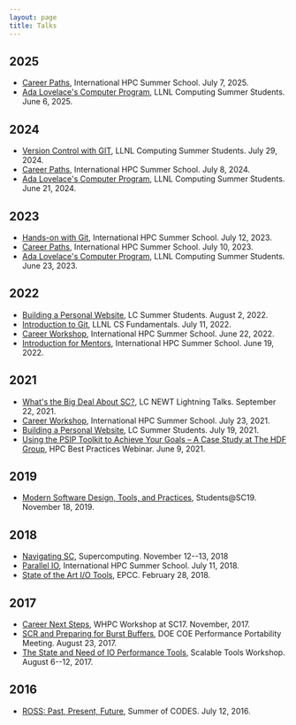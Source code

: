 ```yaml
---
layout: page
title: Talks
---
```


## 2025
- [Career Paths](/talks/2025-ihpcss-careers/career-paths.html), International HPC Summer School. July 7, 2025.
- [Ada Lovelace's Computer Program](/talks/2025-ada-appletime.pdf), LLNL Computing Summer Students. June 6, 2025.

## 2024

- [Version Control with GIT](/talks/2024-summer-git/git-intro.html), LLNL Computing Summer Students. July 29, 2024.
- [Career Paths](/talks/2024-ihpcss-careers/career-paths.html), International HPC Summer School. July 8, 2024.
- [Ada Lovelace's Computer Program](/talks/2024-ada-appletime.pdf), LLNL Computing Summer Students. June 21, 2024.

## 2023

- [Hands-on with Git](/talks/2023-ihpcss-git/git-intro.html), International HPC Summer School. July 12, 2023.
- [Career Paths](/talks/2023-ihpcss/career-paths.html), International HPC Summer School. July 10, 2023.
- [Ada Lovelace's Computer Program](/talks/2023-ada-appletime.pdf), LLNL Computing Summer Students. June 23, 2023.

## 2022

- [Building a Personal Website](/talks/2022-webdev-summer/index.html), LC Summer Students. August 2, 2022.
- [Introduction to Git](/talks/2022-git-intro/git-intro.html), LLNL CS Fundamentals. July 11, 2022.
- [Career Workshop](/talks/2022-ihpcss/career-paths.html), International HPC Summer School. June 22, 2022.
- [Introduction for Mentors](/talks/2022-ihpcss/intro-for-mentors.html), International HPC Summer School. June 19, 2022.

## 2021

- [What's the Big Deal About SC?](/talks/2021-newt-sc/nav-sc.html), LC NEWT Lightning Talks. September 22, 2021.
- [Career Workshop](/talks/2021-ihpcss-mentoring/career-paths.html), International HPC Summer School. July 23, 2021.
- [Building a Personal Website](/talks/2021-hpccea-website/index.html), LC Summer Students. July 19, 2021.
- [Using the PSIP Toolkit to Achieve Your Goals – A Case Study at The HDF Group](https://ideas-productivity.org/events/hpc-best-practices-webinars/#webinar053), HPC Best Practices Webinar. June 9, 2021.

## 2019

- [Modern Software Design, Tools, and Practices](/talks/2019-sc-students.pdf), Students@SC19. November 18, 2019.

## 2018

- [Navigating SC](/talks/2018-sc-nav.pdf), Supercomputing. November 12--13, 2018
- [Parallel IO](/talks/2018-ihpcss-parallel-io.pdf), International HPC Summer School. July 11, 2018.
- [State of the Art I/O Tools](/talks/2018-epcc-io.pdf), EPCC. February 28, 2018.

## 2017

- [Career Next Steps](/blorg/career-next-steps.html), WHPC Workshop at SC17. November, 2017.
- [SCR and Preparing for Burst Buffers](/talks/2017-P3-scr-bb.pdf), DOE COE Performance Portability Meeting. August 23, 2017.
- [The State and Need of IO Performance Tools](/talks/2017-stw-io-tools.pdf), Scalable Tools Workshop. August 6--12, 2017.

## 2016

- [ROSS: Past, Present, Future](/talks/2016-soc-ross.pdf), Summer of CODES. July 12, 2016.
